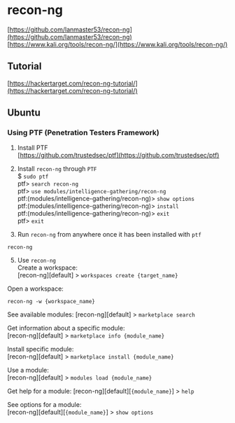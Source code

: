 # recon-ng  
[https://github.com/lanmaster53/recon-ng](https://github.com/lanmaster53/recon-ng)  
[https://www.kali.org/tools/recon-ng/](https://www.kali.org/tools/recon-ng/)  

## Tutorial  
[https://hackertarget.com/recon-ng-tutorial/](https://hackertarget.com/recon-ng-tutorial/)  

## Ubuntu  

### Using PTF (Penetration Testers Framework)  

1. Install PTF  
[https://github.com/trustedsec/ptf](https://github.com/trustedsec/ptf)  

2. Install `recon-ng` through `PTF`  
$ `sudo ptf`  
ptf> `search recon-ng`  
ptf> `use modules/intelligence-gathering/recon-ng`  
ptf:(modules/intelligence-gathering/recon-ng)> `show options`    
ptf:(modules/intelligence-gathering/recon-ng)> `install`  
ptf:(modules/intelligence-gathering/recon-ng)> `exit`  
ptf> `exit`  

3. Run `recon-ng` from anywhere once it has been installed with `ptf`  
```
recon-ng
```  

5. Use `recon-ng`  
Create a workspace:    
[recon-ng][default] > `workspaces create {target_name}`

Open a workspace:  
```
recon-ng -w {workspace_name}
```  

See available modules:
[recon-ng][default] > `marketplace search`  

Get information about a specific module:  
[recon-ng][default] > `marketplace info {module_name}`  

Install specific module:  
[recon-ng][default] > `marketplace install {module_name}`  

Use a module:  
[recon-ng][default] > `modules load {module_name}`  

Get help for a module:
[recon-ng][default][`{module_name}`] > `help`  

See options for a module:  
[recon-ng][default][`{module_name}`] > `show options`  
